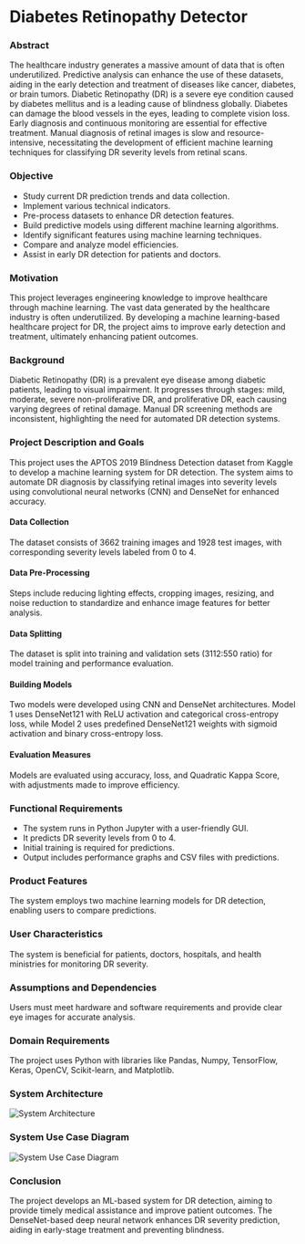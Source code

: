 # Diabetes Retinopathy Detector

### Abstract

The healthcare industry generates a massive amount of data that is often underutilized. Predictive analysis can enhance the use of these datasets, aiding in the early detection and treatment of diseases like cancer, diabetes, or brain tumors. Diabetic Retinopathy (DR) is a severe eye condition caused by diabetes mellitus and is a leading cause of blindness globally. Diabetes can damage the blood vessels in the eyes, leading to complete vision loss. Early diagnosis and continuous monitoring are essential for effective treatment. Manual diagnosis of retinal images is slow and resource-intensive, necessitating the development of efficient machine learning techniques for classifying DR severity levels from retinal scans.

### Objective

- Study current DR prediction trends and data collection.
- Implement various technical indicators.
- Pre-process datasets to enhance DR detection features.
- Build predictive models using different machine learning algorithms.
- Identify significant features using machine learning techniques.
- Compare and analyze model efficiencies.
- Assist in early DR detection for patients and doctors.

### Motivation

This project leverages engineering knowledge to improve healthcare through machine learning. The vast data generated by the healthcare industry is often underutilized. By developing a machine learning-based healthcare project for DR, the project aims to improve early detection and treatment, ultimately enhancing patient outcomes.

### Background

Diabetic Retinopathy (DR) is a prevalent eye disease among diabetic patients, leading to visual impairment. It progresses through stages: mild, moderate, severe non-proliferative DR, and proliferative DR, each causing varying degrees of retinal damage. Manual DR screening methods are inconsistent, highlighting the need for automated DR detection systems.

### Project Description and Goals

This project uses the APTOS 2019 Blindness Detection dataset from Kaggle to develop a machine learning system for DR detection. The system aims to automate DR diagnosis by classifying retinal images into severity levels using convolutional neural networks (CNN) and DenseNet for enhanced accuracy.

#### Data Collection

The dataset consists of 3662 training images and 1928 test images, with corresponding severity levels labeled from 0 to 4.

#### Data Pre-Processing

Steps include reducing lighting effects, cropping images, resizing, and noise reduction to standardize and enhance image features for better analysis.

#### Data Splitting

The dataset is split into training and validation sets (3112:550 ratio) for model training and performance evaluation.

#### Building Models

Two models were developed using CNN and DenseNet architectures. Model 1 uses DenseNet121 with ReLU activation and categorical cross-entropy loss, while Model 2 uses predefined DenseNet121 weights with sigmoid activation and binary cross-entropy loss.

#### Evaluation Measures

Models are evaluated using accuracy, loss, and Quadratic Kappa Score, with adjustments made to improve efficiency.

### Functional Requirements

- The system runs in Python Jupyter with a user-friendly GUI.
- It predicts DR severity levels from 0 to 4.
- Initial training is required for predictions.
- Output includes performance graphs and CSV files with predictions.

### Product Features

The system employs two machine learning models for DR detection, enabling users to compare predictions.

### User Characteristics

The system is beneficial for patients, doctors, hospitals, and health ministries for monitoring DR severity.

### Assumptions and Dependencies

Users must meet hardware and software requirements and provide clear eye images for accurate analysis.

### Domain Requirements

The project uses Python with libraries like Pandas, Numpy, TensorFlow, Keras, OpenCV, Scikit-learn, and Matplotlib.

### System Architecture

![System Architecture](https://user-images.githubusercontent.com/45623734/122232959-4a050480-ced9-11eb-8126-78043ccbb0c9.png)

### System Use Case Diagram

![System Use Case Diagram](https://user-images.githubusercontent.com/45623734/122233019-55f0c680-ced9-11eb-9101-9374bd6837f7.png)

### Conclusion

The project develops an ML-based system for DR detection, aiming to provide timely medical assistance and improve patient outcomes. The DenseNet-based deep neural network enhances DR severity prediction, aiding in early-stage treatment and preventing blindness.

